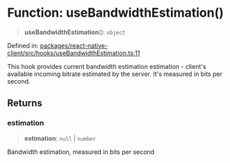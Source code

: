 # Function: useBandwidthEstimation()

> **useBandwidthEstimation**(): `object`

Defined in: [packages/react-native-client/src/hooks/useBandwidthEstimation.ts:11](https://github.com/fishjam-cloud/mobile-client-sdk/blob/a60616b68cd043388665165d49f98ce759f80517/packages/react-native-client/src/hooks/useBandwidthEstimation.ts#L11)

This hook provides current bandwidth estimation
estimation - client's available incoming bitrate estimated
by the server. It's measured in bits per second.

## Returns

### estimation

> **estimation**: `null` \| `number`

Bandwidth estimation, measured in bits per second
